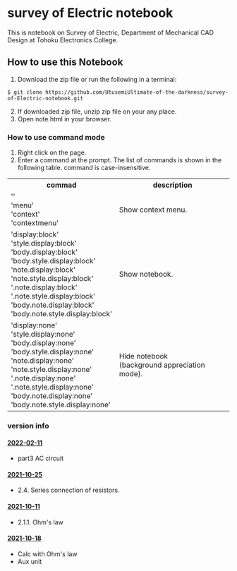 # survey of Electric notebook

This is notebook on Survey of Electric, Department of Mechanical CAD Design at Tohoku Electronics College.

## How to use this Notebook


1. Download the zip file or run the following in a terminal:
<pre><code>$ git clone https://github.com/UtusemiUltimate-of-the-darkness/survey-of-Electric-notebook.git</code></pre>
2. If downloaded zip file, unzip zip file on your any place.
3. Open note.html in your browser.

### How to use command mode

1. <div>Right click on the page.</div>
2. <div>Enter a command at the prompt. The list of commands is shown in the following table. command is case-insensitive.</div>
  <table>
    <tr>
      <th>commad</th>
      <th>description</th>
    </tr>
    <tr>
      <td>
        <div>''</div>
        <div>'menu'</div>
        <div>'context'</div>
        <div>'contextmenu'</div>
      </td>
      <td>Show context menu.</td>
    </tr>
    <tr>
      <td>
        <div>'display:block'</div>
        <div>'style.display:block'</div>
        <div>'body.display:block'</div>
        <div>'body.style.display:block'</div>
        <div>'note.display:block'</div>
        <div>'note.style.display:block'</div>
        <div>'.note.display:block'</div>
        <div>'.note.style.display:block'</div>
        <div>'body.note.display:block'</div>
        <div>'body.note.style.display:block'</div>
      </td>
      <td>Show notebook.</td>
    </tr>
    <tr>
      <td>
        <div>'display:none'</div>
        <div>'style.display:none'</div>
        <div>'body.display:none'</div>
        <div>'body.style.display:none'</div>
        <div>'note.display:none'</div>
        <div>'note.style.display:none'</div>
        <div>'.note.display:none'</div>
        <div>'.note.style.display:none'</div>
        <div>'body.note.display:none'</div>
        <div>'body.note.style.display:none'</div>
      </td>
      <td>
        Hide notebook<br>
        (background appreciation mode).
      </td>
    </tr>
  </table>

### version info

#### [2022-02-11](https://github.com/UtusemiUltimate-of-the-darkness/survey-of-Electric-notebook/tree/2022-02-11)

- part3 AC circuit

#### [2021-10-25](https://github.com/UtusemiUltimate-of-the-darkness/survey-of-Electric-notebook/tree/2021-10-25)

- 2.4. Series connection of resistors.

#### [2021-10-11](https://github.com/UtusemiUltimate-of-the-darkness/survey-of-Electric-notebook/tree/2021-10-11)

- 2.1.1. Ohm's law

#### [2021-10-18](https://github.com/UtusemiUltimate-of-the-darkness/survey-of-Electric-notebook/tree/2021-10-18)

- Calc with Ohm's law
- Aux unit
